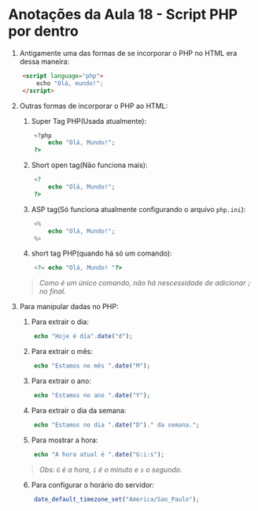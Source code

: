 # Anotações da Aula 18 - Script PHP por dentro

1. Antigamente uma das formas de se incorporar o PHP no HTML era dessa maneira:
```html
    <script language="php">
        echo "Olá, mundo!";
    </script>
```

2. Outras formas de incorporar o PHP ao HTML:  
    1. Super Tag PHP(Usada atualmente):
    ```php
        <?php
            echo "Olá, Mundo!";
        ?>
    ```
    2. Short open tag(Não funciona mais):
    ```php
        <?
            echo "Olá, Mundo!"; 
        ?>
    ```
    3. ASP tag(Só funciona atualmente configurando o arquivo `php.ini`):
    ```php
        <% 
            echo "Olá, Mundo!";
        %>
    ```
    4. short tag PHP(quando há só um comando):
    ```php
        <?= echo "Olá, Mundo! "?>
    ```
    > _Como é um único comando, não há nescessidade de adicionar `;` no final._  
    
3. Para manipular dadas no PHP:  
    1. Para extrair o dia:
    ```php
        echo "Hoje é dia".date("d");
    ```
    2. Para extrair o mês:
    ```php
        echo "Estamos no mês ".date("M");
    ```
    3. Para extrair o ano:
    ```php
        echo "Estamos no ano ".date("Y");
    ```
    4. Para extrair o dia da semana:
    ```php
        echo "Estamos no dia ".date("D")." da semana.";
    ```
    5. Para mostrar a hora:
    ```php
        echo "A hora atual é ".date("G:i:s");
    ```
    >  _Obs: `G` é a hora, `i` é o minuto e `s` o segundo._
    6. Para configurar o horário do servidor:
    ```php
        date_default_timezone_set("America/Sao_Paulo");
    ```
    

